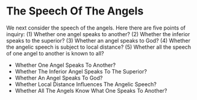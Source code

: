 # The Speech Of The Angels

We next consider the speech of the angels. Here there are five points of inquiry:
(1) Whether one angel speaks to another?
(2) Whether the inferior speaks to the superior?
(3) Whether an angel speaks to God?
(4) Whether the angelic speech is subject to local distance?
(5) Whether all the speech of one angel to another is known to all?

* Whether One Angel Speaks To Another?
* Whether The Inferior Angel Speaks To The Superior?
* Whether An Angel Speaks To God?
* Whether Local Distance Influences The Angelic Speech?
* Whether All The Angels Know What One Speaks To Another?
